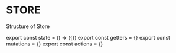 # STORE

Structure of Store

export const state = () => ({})
export const getters = {}
export const mutations = {}
export const actions = {}